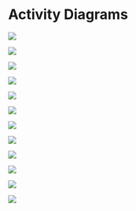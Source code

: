 # Activity Diagrams

<img src="images/add category.jpg"> <br>

<img src="images/delete category.jpg"> <br>

<img src="images/add user.jpg" > <br>

<img src="images/remove user.jpg" > <br>

<img src="images/auto backup.jpg" > <br>

<img src="images/backup properties.jpg" > <br>

<img src="images/manual backup.jpg" > <br>

<img src="images/archive.jpg" > <br>

<img src="images/edit record.jpg" > <br>

<img src="images/delete record.jpg" > <br>

<img src="images/report.jpg" > <br>

<img src="images/search.jpg" > <br>

